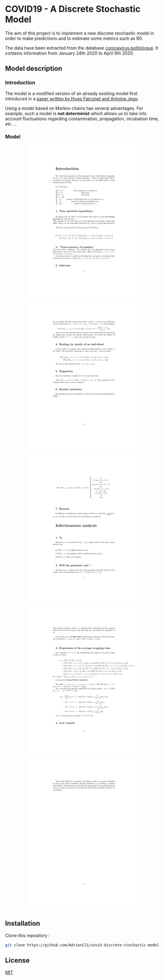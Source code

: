 # COVID19 - A Discrete Stochastic Model

The aim of this project is to implement a new discrete stochastic model in order to make predictions and to estimate some metrics such as R0.

The data have been extracted from the database [coronavirus.politologue](https://coronavirus.politologue.com). It contains information from January 24th 2020 to April 9th 2020.

## Model description

### Introduction

The model is a modified version of an already existing model first introduced in a [paper written by Hugo Falconet and Antoine Jego](http://www.math.ens.fr/enseignement/telecharger_fichier.php?fichier=1693).


Using a model based on Markov chains has several advantages. For example, such a model is **not determinist** which allows us to take into account fluctuations regarding contamination, propagation, incubation time, etc ...

### Model

<p align="center">
  <img src="https://github.com/AdrienC21/covid-discrete-stochastic-model/blob/main/images/model-1.png" width="350">
  <img src="https://github.com/AdrienC21/covid-discrete-stochastic-model/blob/main/images/model-2.png" width="350">
  <img src="https://github.com/AdrienC21/covid-discrete-stochastic-model/blob/main/images/model-3.png" width="350">
  <img src="https://github.com/AdrienC21/covid-discrete-stochastic-model/blob/main/images/model-4.png" width="350">
  <img src="https://github.com/AdrienC21/covid-discrete-stochastic-model/blob/main/images/model-5.png" width="350">
</p>


## Installation

Clone this repository :

```bash
git clone https://github.com/AdrienC21/covid-discrete-stochastic-model.git
```

## License
[MIT](https://choosealicense.com/licenses/mit/)

